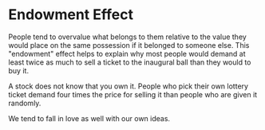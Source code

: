 # Endowment Effect
People tend to overvalue what belongs to them relative to the value they would place on the same possession if it belonged to someone else. This "endowment" effect helps to explain why most people would demand at least twice as much to sell a ticket to the inaugural ball than they would to buy it. 

A stock does not know that you own it. People who pick their own lottery ticket demand four times the price for selling it than people who are given it randomly. 

We tend to fall in love as well with our own ideas.

